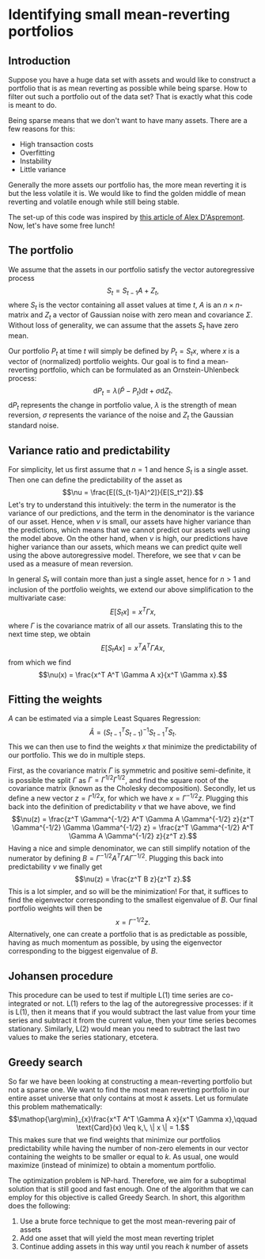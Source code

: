 # Identifying small mean-reverting portfolios

## Introduction
Suppose you have a huge data set with assets and would like to construct a portfolio that is as mean reverting as 
possible while being sparse. How to filter out such a portfolio out of the data set? That is exactly what this code is 
meant to do.

Being sparse means that we don't want to have many assets. There are a few reasons for this:
* High transaction costs
* Overfitting
* Instability
* Little variance

Generally the more assets our portfolio has, the more mean reverting it is but the less volatile it is. We would like to 
find the golden middle of mean reverting and volatile enough while still being stable.

The set-up of this code was inspired by [this article of Alex D'Aspremont](https://arxiv.org/pdf/0708.3048.pdf). Now,
let's have some free lunch!

## The portfolio
We assume that the assets in our portfolio satisfy the vector autoregressive process $$S_t = S_{t-1}A + Z_t,$$ where $S_t$
is the vector containing all asset values at time $t$, $A$ is an $n \times n$-matrix and $Z_t$ a vector of Gaussian noise
with zero mean and covariance $\Sigma$. Without loss of generality, we can assume that the assets $S_t$ have zero mean.

Our portfolio $P_t$ at time $t$ will simply be defined by $P_t = S_t x$, where $x$ is a vector of (normalized) portfolio 
weights. Our goal is to find a mean-reverting portfolio, which can be formulated as an Ornstein-Uhlenbeck process: $$\text{d}P_t
= \lambda (\tilde{P} - P_t) \text{d}t + \sigma \text{d}Z_t.$$ $\text{d}P_t$ represents the change in portfolio value, $\lambda$
is the strength of mean reversion, $\sigma$ represents the variance of the noise and $Z_t$ the Gaussian standard noise.

## Variance ratio and predictability

For simplicity, let us first assume that $n=1$ and hence $S_t$ is a single asset. Then one can define the predictability
of the asset as $$\nu = \frac{E[(S_{t-1}A)^2]}{E[S_t^2]}.$$ Let's try to understand this intuitively: the term in the 
numerator is the variance of our predictions, and the term in the denominator is the variance of our asset. Hence, when 
$\nu$ is small, our assets have higher variance than the predictions, which means that we cannot predict our assets well
using the model above. On the other hand, when $\nu$ is high, our predictions have higher variance than our assets, which
means we can predict quite well using the above autoregressive model. Therefore, we see that $\nu$ can be used as a measure
of mean reversion.

In general $S_t$ will contain more than just a single asset, hence for $n>1$ and inclusion of the portfolio weights, we extend our above simplification to the 
multivariate case: $$E[S_t x] = x^T \Gamma x,$$ where $\Gamma$ is the covariance matrix of all our assets. Translating
this to the next time step, we obtain $$E[S_t A x] = x^T A^T \Gamma A x,$$ from which we find $$\nu(x) = 
\frac{x^T A^T \Gamma A x}{x^T \Gamma x}.$$

## Fitting the weights
$A$ can be estimated via a simple Least Squares Regression: $$\hat{A} = (S_{t-1}^T S_{t-1})^{-1} S_{t-1}^T S_t.$$ This 
we can then use to find the weights $x$ that minimize the predictability of our portfolio. This we do in multiple steps.

First, as the covariance matrix $\Gamma$ is symmetric and positive semi-definite, it is possible the split $\Gamma$ as 
$\Gamma = \Gamma^{1/2} \Gamma^{1/2}$, and find the square root of the covariance matrix (known as the Cholesky decomposition). Secondly,
let us define a new vector $z = \Gamma^{1/2} x$, for which we have $x = \Gamma^{-1/2} z$. Plugging this back into the 
definition of predictability $\nu$ that we have above, we find $$\nu(z) = 
\frac{z^T \Gamma^{-1/2} A^T \Gamma A \Gamma^{-1/2} z}{z^T \Gamma^{-1/2} \Gamma \Gamma^{-1/2} z} = \frac{z^T \Gamma^{-1/2} A^T \Gamma A \Gamma^{-1/2} z}{z^T z}.$$ 
Having a nice and simple denominator, we can still simplify notation of the numerator by defining $B = 
\Gamma^{-1/2} A^T \Gamma A \Gamma^{-1/2}$. Plugging this back into predictability $\nu$ we finally get $$\nu(z) = 
\frac{z^T B z}{z^T z}.$$ This is a lot simpler, and so will be the minimization! For that, it suffices to find the 
eigenvector corresponding to the smallest eigenvalue of $B$. Our final portfolio weights will then be $$x = \Gamma^{-1/2} z.$$
Alternatively, one can create a portfolio that is as predictable as possible, having as much momentum as possible, by using the eigenvector corresponding 
to the biggest eigenvalue of $B$.

## Johansen procedure
This procedure can be used to test if multiple L(1) time series are co-integrated or not. L(1) refers to the lag of the
autoregressive processes: if it is L(1), then it means that if you would subtract the last value from your time series
and subtract it from the current value, then your time series becomes stationary. Similarly, L(2) would mean you need to 
subtract the last two values to make the series stationary, etcetera.

## Greedy search
So far we have been looking at constructing a mean-reverting portfolio but not a sparse one. We want to find the most mean
reverting portfolio in our entire asset universe that only contains at most $k$ assets. Let us formulate this problem 
mathematically: $$\mathop{\arg\min}_{x}\frac{x^T A^T \Gamma A x}{x^T \Gamma x},\qquad \text{Card}(x) \leq k,\, \| x \| = 1.$$
This makes sure that we find weights that minimize our portfolios predictability while having the number of non-zero elements
in our vector containing the weights to be smaller or equal to $k$. As usual, one would maximize (instead of minimize) to obtain
a momentum portfolio.

The optimization problem is NP-hard. Therefore, we aim for a suboptimal solution that is still good and fast enough. One 
of the algorithm that we can employ for this objective is called Greedy Search. In short, this algorithm does the following:

1. Use a brute force technique to get the most mean-revering pair of assets
2. Add one asset that will yield the most mean reverting triplet
3. Continue adding assets in this way until you reach $k$ number of assets

